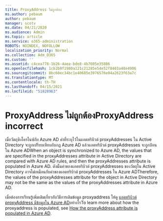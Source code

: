 ```yaml
---
title: ProxyAddress ไม่ถูกต้อง
ms.author: pebaum
author: pebaum
manager: scotv
ms.date: 04/21/2020
ms.audience: Admin
ms.topic: article
ms.service: o365-administration
ROBOTS: NOINDEX, NOFOLLOW
localization_priority: Normal
ms.collection: Adm_O365
ms.custom: ''
ms.assetid: c4cea778-1b26-4aea-bde8-4b7605e35886
ms.openlocfilehash: 1cb2b9f1980a121c21285e54e52f8403a48e4906
ms.sourcegitcommit: 8bc60ec34bc1e40685e3976576e04a2623f63a7c
ms.translationtype: MT
ms.contentlocale: th-TH
ms.lasthandoff: 04/15/2021
ms.locfileid: "51828963"
---
```

# <a name="proxyaddress-incorrect"></a><span data-ttu-id="d8196-102">ProxyAddress ไม่ถูกต้อง</span><span class="sxs-lookup"><span data-stu-id="d8196-102">ProxyAddress incorrect</span></span>

<span data-ttu-id="d8196-103">เมื่อวัตถุซิงโครไนซ์กับ Azure AD ค่าที่ระบุไว้ในแอตทริบิวต์ proxyAddresses ใน Active Directory จะถูกเปรียบเทียบกับกฎ Azure AD แล้วแอตทริบิวต์ proxyAddresses จะถูกป้อนใน Azure AD</span><span class="sxs-lookup"><span data-stu-id="d8196-103">When an object is synchronized to Azure AD, the values that are specified in the proxyAddresses attribute in Active Directory are compared with Azure AD rules, and then the proxyAddresses attribute is populated in Azure AD.</span></span> <span data-ttu-id="d8196-104">ดังนั้นค่าของแอตทริบิวต์ proxyAddresses ของวัตถุใน Active Directory อาจไม่เหมือนกับค่าของแอตทริบิวต์ proxyAddresses ใน Azure AD</span><span class="sxs-lookup"><span data-stu-id="d8196-104">Therefore, the values of the proxyAddresses attribute for the object in Active Directory may not be the same as the values of the proxyAddresses attribute in Azure AD.</span></span>
  
<span data-ttu-id="d8196-105">เมื่อต้องการเรียนรู้เพิ่มเติมเกี่ยวกับวิธีการเติมข้อมูล proxyaddress ให้ดู [แอตทริบิวต์ proxyAddress มีข้อมูลใน Azure AD](https://support.microsoft.com/help/3190357/how-the-proxyaddresses-attribute-is-populated-in-azure-ad)อย่างไร</span><span class="sxs-lookup"><span data-stu-id="d8196-105">To learn more about how the proxyaddress is populated, see [How the proxyAddress attribute is populated in Azure AD](https://support.microsoft.com/help/3190357/how-the-proxyaddresses-attribute-is-populated-in-azure-ad).</span></span>
  

